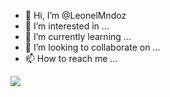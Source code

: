 - 👋 Hi, I’m @LeonelMndoz
- 👀 I’m interested in ...
- 🌱 I’m currently learning ...
- 💞️ I’m looking to collaborate on ...
- 📫 How to reach me ...

<!---
LeonelMndoz/LeonelMndoz is a ✨ special ✨ repository because its `README.md` (this file) appears on your GitHub profile.
You can click the Preview link to take a look at your changes.
--->

<img src="https://media4.giphy.com/media/SWoSkN6DxTszqIKEqv/giphy.gif?cid=ecf05e47qcss55zcf042x7mzuk5d1plvvqrz56j2fgny2g44&rid=giphy.gif&ct=g">

